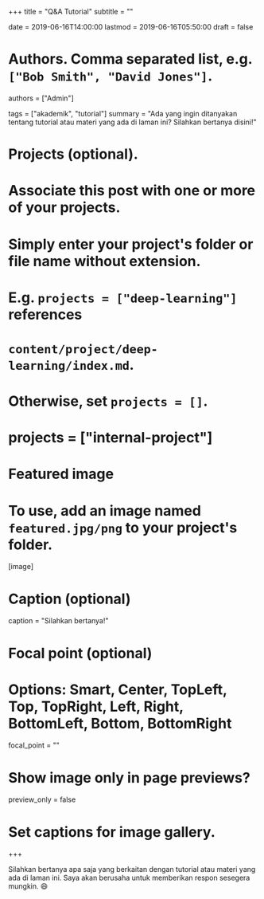 +++
title = "Q&A Tutorial"
subtitle = ""

date = 2019-06-16T14:00:00
lastmod = 2019-06-16T05:50:00
draft = false

# Authors. Comma separated list, e.g. `["Bob Smith", "David Jones"]`.
authors = ["Admin"]

tags = ["akademik", "tutorial"]
summary = "Ada yang ingin ditanyakan tentang tutorial atau materi yang ada di laman ini? Silahkan bertanya disini!"

# Projects (optional).
#   Associate this post with one or more of your projects.
#   Simply enter your project's folder or file name without extension.
#   E.g. `projects = ["deep-learning"]` references 
#   `content/project/deep-learning/index.md`.
#   Otherwise, set `projects = []`.
# projects = ["internal-project"]

# Featured image
# To use, add an image named `featured.jpg/png` to your project's folder. 
[image]
  # Caption (optional)
  caption = "Silahkan bertanya!"
  # Focal point (optional)
  # Options: Smart, Center, TopLeft, Top, TopRight, Left, Right, BottomLeft, Bottom, BottomRight
  focal_point = ""

  # Show image only in page previews?
  preview_only = false

# Set captions for image gallery.

+++

Silahkan bertanya apa saja yang berkaitan dengan tutorial atau materi yang ada di laman ini. Saya akan berusaha untuk memberikan respon sesegera mungkin. :smile:
